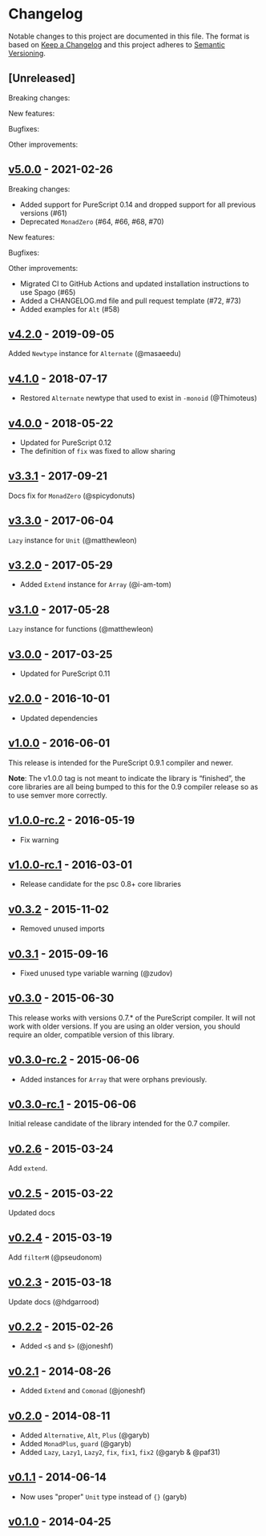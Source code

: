 # Changelog

Notable changes to this project are documented in this file. The format is based on [Keep a Changelog](https://keepachangelog.com/en/1.0.0/) and this project adheres to [Semantic Versioning](https://semver.org/spec/v2.0.0.html).

## [Unreleased]

Breaking changes:

New features:

Bugfixes:

Other improvements:

## [v5.0.0](https://github.com/purescript/purescript-control/releases/tag/v5.0.0) - 2021-02-26

Breaking changes:
  - Added support for PureScript 0.14 and dropped support for all previous versions (#61)
  - Deprecated `MonadZero` (#64, #66, #68, #70)

New features:

Bugfixes:

Other improvements:
  - Migrated CI to GitHub Actions and updated installation instructions to use Spago (#65)
  - Added a CHANGELOG.md file and pull request template (#72, #73)
  - Added examples for `Alt` (#58) 

## [v4.2.0](https://github.com/purescript/purescript-control/releases/tag/v4.2.0) - 2019-09-05

Added `Newtype` instance for `Alternate` (@masaeedu)

## [v4.1.0](https://github.com/purescript/purescript-control/releases/tag/v4.1.0) - 2018-07-17

- Restored `Alternate` newtype that used to exist in `-monoid` (@Thimoteus)

## [v4.0.0](https://github.com/purescript/purescript-control/releases/tag/v4.0.0) - 2018-05-22

- Updated for PureScript 0.12 
- The definition of `fix` was fixed to allow sharing

## [v3.3.1](https://github.com/purescript/purescript-control/releases/tag/v3.3.1) - 2017-09-21

Docs fix for `MonadZero` (@spicydonuts)

## [v3.3.0](https://github.com/purescript/purescript-control/releases/tag/v3.3.0) - 2017-06-04

`Lazy` instance for `Unit` (@matthewleon)

## [v3.2.0](https://github.com/purescript/purescript-control/releases/tag/v3.2.0) - 2017-05-29

- Added `Extend` instance for `Array` (@i-am-tom)

## [v3.1.0](https://github.com/purescript/purescript-control/releases/tag/v3.1.0) - 2017-05-28

`Lazy` instance for functions (@matthewleon)

## [v3.0.0](https://github.com/purescript/purescript-control/releases/tag/v3.0.0) - 2017-03-25

- Updated for PureScript 0.11

## [v2.0.0](https://github.com/purescript/purescript-control/releases/tag/v2.0.0) - 2016-10-01

- Updated dependencies

## [v1.0.0](https://github.com/purescript/purescript-control/releases/tag/v1.0.0) - 2016-06-01

This release is intended for the PureScript 0.9.1 compiler and newer.

**Note**: The v1.0.0 tag is not meant to indicate the library is “finished”, the core libraries are all being bumped to this for the 0.9 compiler release so as to use semver more correctly.

## [v1.0.0-rc.2](https://github.com/purescript/purescript-control/releases/tag/v1.0.0-rc.2) - 2016-05-19

- Fix warning

## [v1.0.0-rc.1](https://github.com/purescript/purescript-control/releases/tag/v1.0.0-rc.1) - 2016-03-01

- Release candidate for the psc 0.8+ core libraries

## [v0.3.2](https://github.com/purescript/purescript-control/releases/tag/v0.3.2) - 2015-11-02

- Removed unused imports

## [v0.3.1](https://github.com/purescript/purescript-control/releases/tag/v0.3.1) - 2015-09-16

- Fixed unused type variable warning (@zudov)

## [v0.3.0](https://github.com/purescript/purescript-control/releases/tag/v0.3.0) - 2015-06-30

This release works with versions 0.7.\* of the PureScript compiler. It will not work with older versions. If you are using an older version, you should require an older, compatible version of this library.

## [v0.3.0-rc.2](https://github.com/purescript/purescript-control/releases/tag/v0.3.0-rc.2) - 2015-06-06

- Added instances for `Array` that were orphans previously.

## [v0.3.0-rc.1](https://github.com/purescript/purescript-control/releases/tag/v0.3.0-rc.1) - 2015-06-06

Initial release candidate of the library intended for the 0.7 compiler.

## [v0.2.6](https://github.com/purescript/purescript-control/releases/tag/v0.2.6) - 2015-03-24

Add `extend`.

## [v0.2.5](https://github.com/purescript/purescript-control/releases/tag/v0.2.5) - 2015-03-22

Updated docs

## [v0.2.4](https://github.com/purescript/purescript-control/releases/tag/v0.2.4) - 2015-03-19

Add `filterM` (@pseudonom)

## [v0.2.3](https://github.com/purescript/purescript-control/releases/tag/v0.2.3) - 2015-03-18

Update docs (@hdgarrood)

## [v0.2.2](https://github.com/purescript/purescript-control/releases/tag/v0.2.2) - 2015-02-26

- Added `<$` and `$>` (@joneshf)

## [v0.2.1](https://github.com/purescript/purescript-control/releases/tag/v0.2.1) - 2014-08-26

- Added `Extend` and `Comonad` (@joneshf)

## [v0.2.0](https://github.com/purescript/purescript-control/releases/tag/v0.2.0) - 2014-08-11

- Added `Alternative`, `Alt`, `Plus` (@garyb)
- Added `MonadPlus`, `guard` (@garyb)
- Added `Lazy`, `Lazy1`, `Lazy2`, `fix`, `fix1`, `fix2` (@garyb & @paf31)

## [v0.1.1](https://github.com/purescript/purescript-control/releases/tag/v0.1.1) - 2014-06-14

- Now uses "proper" `Unit` type instead of `{}` (garyb)

## [v0.1.0](https://github.com/purescript/purescript-control/releases/tag/v0.1.0) - 2014-04-25



